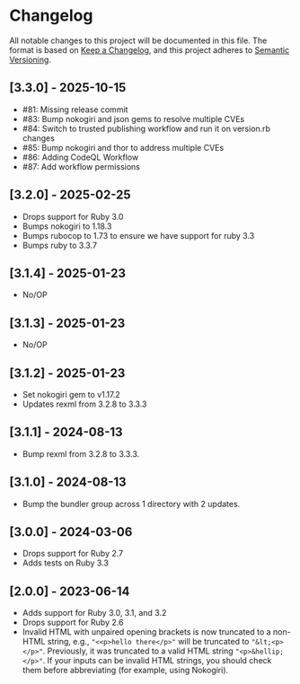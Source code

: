 # Changelog

All notable changes to this project will be documented in this file.
The format is based on [Keep a Changelog](https://keepachangelog.com/en/1.0.0/),
and this project adheres to [Semantic Versioning](https://semver.org/spec/v2.0.0.html).

## [3.3.0] - 2025-10-15

* #81: Missing release commit
* #83: Bump nokogiri and json gems to resolve multiple CVEs
* #84: Switch to trusted publishing workflow and run it on version.rb changes
* #85: Bump nokogiri and thor to address multiple CVEs
* #86: Adding CodeQL Workflow
* #87: Add workflow permissions

## [3.2.0] - 2025-02-25

* Drops support for Ruby 3.0
* Bumps nokogiri to 1.18.3
* Bumps rubocop to 1.73 to ensure we have support for ruby 3.3
* Bumps ruby to 3.3.7

## [3.1.4] - 2025-01-23

* No/OP

## [3.1.3] - 2025-01-23

* No/OP

## [3.1.2] - 2025-01-23

* Set nokogiri gem to v1.17.2
* Updates rexml from 3.2.8 to 3.3.3

## [3.1.1] - 2024-08-13

* Bump rexml from 3.2.8 to 3.3.3.

## [3.1.0] - 2024-08-13

* Bump the bundler group across 1 directory with 2 updates.

## [3.0.0] - 2024-03-06

* Drops support for Ruby 2.7
* Adds tests on Ruby 3.3

## [2.0.0] - 2023-06-14

* Adds support for Ruby 3.0, 3.1, and 3.2
* Drops support for Ruby 2.6
* Invalid HTML with unpaired opening brackets is now truncated to a non-HTML string, e.g., `"<<p>hello there</p>"` will be truncated to `"&lt;<p></p>"`.  Previously, it was truncated to a valid HTML string `"<p>&hellip;</p>"`. If your inputs can be invalid HTML strings, you should check them before abbreviating (for example, using Nokogiri).
